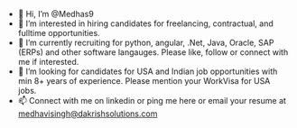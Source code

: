 - 👋 Hi, I’m @Medhas9
- 👀 I’m interested in hiring candidates for freelancing, contractual, and fulltime opportunities.
- 🌱 I’m currently recruiting for python, angular, .Net, Java, Oracle, SAP (ERPs) and other software langauges. Please like, follow or connect with me if interested.
- 💞️ I’m looking for candidates for USA and Indian job opportunities with min 8+ years of experience. Please mention your WorkVisa for USA jobs.
- 📫 Connect with me on linkedin or ping me here or email your resume at medhavisingh@dakrishsolutions.com

<!---
Medhas9/Medhas9 is a ✨ special ✨ repository because its `README.md` (this file) appears on your GitHub profile.
You can click the Preview link to take a look at your changes.
--->
